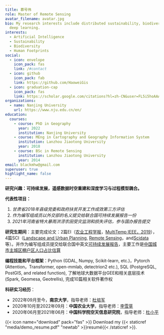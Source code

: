 ```yaml
---
title: 慕号伟
role: Master of Remote Sensing
avatar_filename: avatar.jpg
bio: My research interests include distributed sustainability, biodiversity and
  deep learning.
interests:
  - Artificial Intelligence
  - Sustainability
  - Biodiversity
  - Human Footprints
social:
  - icon: envelope
    icon_pack: fas
    link: /#contact
  - icon: github
    icon_pack: fab
    link: https://github.com/HaoweiGis
  - icon: graduation-cap
    icon_pack: fas
    link: https://scholar.google.com/citations?hl=zh-CN&user=FL5i5hoAAAAJ
organizations:
  - name: Nanjing University
    url: https://www.nju.edu.cn/en/
education:
  courses:
    - course: PhD in Geography
      year: 2022
      institution: Nanjing University
    - course: MEng in Cartography and Geography Information System
      institution: Lanzhou Jiaotong University
      year: 2018
    - course: BSc in Remote Sensing
      institution: Lanzhou Jiaotong University
      year: 2014
email: blackmhw@gmail.com
superuser: true
highlight_name: false
---
```

**研究兴趣：可持续发展，遥感数据时空重建和深度学习与过程模型耦合。**

**代表性项目：**

1. *甘肃省2018年县级党委和政府扶贫开发工作成效第三方评估*
2. *作为编写组成员以外交部的名义提交给联合国可持续发展报告一份*
3. *2021年河南省特大暴雨洪涝农田受灾监测和损失评估，参与国办报告提交*

**研究生期间**：主要完成论文：2篇EI（[农业工程学报](https://www.3slab.com/publication/%E5%9F%BA%E4%BA%8E%E5%8D%B7%E7%A7%AF%E7%A5%9E%E7%BB%8F%E7%BD%91%E7%BB%9C%E7%9A%84%E4%B8%AD%E5%9B%BD%E5%8C%97%E6%96%B9%E5%86%AC%E5%B0%8F%E9%BA%A6%E9%81%A5%E6%84%9F%E4%BC%B0%E4%BA%A7/)，[MultiTemp IEEE，2019](https://www.3slab.com/publication/winter-wheat-yield-estimation-from-multitemporal-remote-sensing-images-based-on-convolutional-neural-networks/)），4篇SCI（[Landscape and Urban Planning](https://www.sciencedirect.com/science/article/abs/pii/S0169204621002681), [Remote Sensing](https://www.mdpi.com/2072-4292/13/9/1849)，[](https://www.3slab.com/publication/evaluating-urban-community-sustainability-by-integrating-housing-ecosystem-services-and-landscape-configuration/)and[Scidata](https://www.nature.com/articles/s41597-022-01284-8)等）。并作为编写组成员提交给联合国中英文[可持续发展报告](https://www.fmprc.gov.cn/web/ziliao_674904/zt_674979/dnzt_674981/qtzt/2030kcxfzyc_686343/P020200927634068540177.pdf)，主要工作是[中国城市主城区棚户区人口占比估算](https://www.3slab.com/project/example/)

**编程技能和平台框架**：Python (GDAL, Numpy, Scikit-learn, etc.)，Pytorch (Attention，Transformer, open-mmlab, detectrion2 etc.), SQL (PostgreSQL, PostGIS, and related function), 了解地球大数据平台GEE和相关底层技术 (Spark, Geomesa, Geotrellis), 完成10篇相关软件著作权

**科研实习经历**：

* 2022年09月至今，**南京大学**，指导老师：[杜培军](https://sgos.nju.edu.cn/dpj/list.htm)[](https://clst.cau.edu.cn/art/2020/10/29/art_31196_714203.html)
* 2020年10月至2022年09月：**中国农业大学**，指导老师：[李雪草](https://clst.cau.edu.cn/art/2020/10/29/art_31196_714203.html)
* 2020年06月至2021年06月：**中国科学院空天信息研究院**，指导老师：[杜小平](http://www.cbas.ac.cn/rcdw/yjy/202109/t20210901_660325.html)

{{< icon name="download" pack="fas" >}} Download my {{< staticref "media/demo_resume.pdf" "newtab" >}}resumé{{< /staticref >}}.